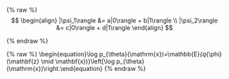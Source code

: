 {% raw %}
$$
  \begin{align}
    |\psi_1\rangle &= a|0\rangle + b|1\rangle \\
    |\psi_2\rangle &= c|0\rangle + d|1\rangle
  \end{align}
$$

{% endraw %}


{% raw %}
\begin{equation}\log p_{\theta}(\mathrm{x})=\mathbb{E}_{q_{\phi}(\mathbf{z} \mid \mathbf{x})}\left[\log p_{\theta}(\mathrm{x})\right.\end{equation}
{% endraw %}
